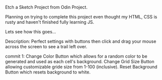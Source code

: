 Etch a Sketch Project from Odin Project.

Planning on trying to complete this project even thought my HTML, CSS is rusty and haven't finished fully learning JS.

Lets see how this goes...

Description:
Perfect settings with buttons then click and drag your mouse across the screen to see a trail left over.

commit 1:
Change Color Button which allows for a random color to be generated and used as each cell's background.
Change Grid Size Button allowing customizable gride size from 1-100 (inclusive).
Reset Background Button which resets background to white.
